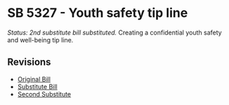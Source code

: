 # SB 5327 - Youth safety tip line
*Status: 2nd substitute bill substituted.*
Creating a confidential youth safety and well-being tip line.

## Revisions
* [Original Bill](1/)
* [Substitute Bill](S/)
* [Second Substitute](S2/)